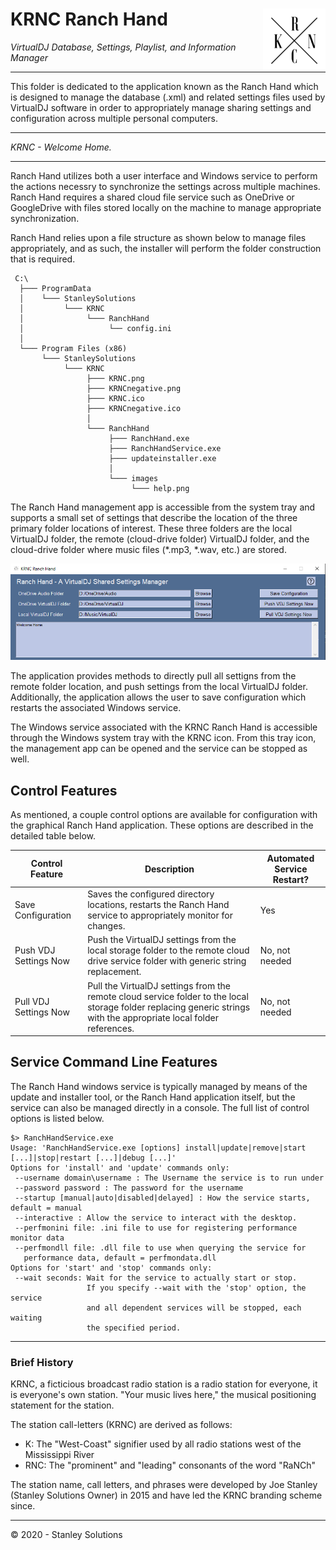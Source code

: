 # KRNC Ranch Hand <a href="https://github.com/engineerjoe440/KRNCApps"><img src="https://github.com/engineerjoe440/KRNCApps/blob/master/common/images/KRNC.png" width="100" alt="KRNC" align="right"></a>

*VirtualDJ Database, Settings, Playlist, and Information Manager*

---

This folder is dedicated to the application known as the Ranch Hand which is
designed to manage the database (.xml) and related settings files used by VirtualDJ
software in order to appropriately manage sharing settings and configuration across
multiple personal computers.

---

*KRNC - Welcome Home.*

---

Ranch Hand utilizes both a user interface and Windows service to perform the actions
necessry to synchronize the settings across multiple machines. Ranch Hand requires a
shared cloud file service such as OneDrive or GoogleDrive with files stored locally
on the machine to manage appropriate synchronization.

Ranch Hand relies upon a file structure as shown below to manage files appropriately,
and as such, the installer will perform the folder construction that is required.

```
 C:\
  ├─── ProgramData
  │    └─── StanleySolutions
  │         └─── KRNC
  │              └─── RanchHand
  │                   └── config.ini
  │
  └─── Program Files (x86)
       └─── StanleySolutions
            └─── KRNC
                 ├─── KRNC.png
                 ├─── KRNCnegative.png
                 ├─── KRNC.ico
                 ├─── KRNCnegative.ico
                 │
                 └─── RanchHand
                      ├─── RanchHand.exe
                      ├─── RanchHandService.exe
                      ├─── updateinstaller.exe
                      │
                      └─── images
                           └─── help.png
```

The Ranch Hand management app is accessible from the system tray and supports a
small set of settings that describe the location of the three primary folder
locations of interest. These three folders are the local VirtualDJ folder, the
remote (cloud-drive folder) VirtualDJ folder, and the cloud-drive folder where
music files (*.mp3, *.wav, etc.) are stored.

<img src="https://github.com/engineerjoe440/KRNCApps/blob/master/common/images/RanchHandApp.png">

The application provides methods to directly pull all settigns from the remote
folder location, and push settings from the local VirtualDJ folder. Additionally,
the application allows the user to save configuration which restarts the
associated Windows service.

The Windows service associated with the KRNC Ranch Hand is accessible through the
Windows system tray with the KRNC icon. From this tray icon, the management app
can be opened and the service can be stopped as well.

## Control Features
As mentioned, a couple control options are available for configuration with the
graphical Ranch Hand application. These options are described in the detailed table
below.

| Control Feature       | Description                                                                                                                                                          | Automated Service Restart? |
|-----------------------|----------------------------------------------------------------------------------------------------------------------------------------------------------------------|----------------------------|
| Save Configuration    | Saves the configured directory locations, restarts the Ranch Hand service to appropriately monitor for changes.                                                       | Yes                        |
| Push VDJ Settings Now | Push the VirtualDJ settings from the local storage folder to the remote cloud drive service folder with generic string replacement.                                  | No, not needed             |
| Pull VDJ Settings Now | Pull the VirtualDJ settings from the remote cloud service folder to the local storage folder replacing generic strings with the appropriate local folder references. | No, not needed             |


## Service Command Line Features
The Ranch Hand windows service is typically managed by means of the update and
installer tool, or the Ranch Hand application itself, but the service can also be
managed directly in a console. The full list of control options is listed below.

```console
$> RanchHandService.exe
Usage: 'RanchHandService.exe [options] install|update|remove|start [...]|stop|restart [...]|debug [...]'
Options for 'install' and 'update' commands only:
 --username domain\username : The Username the service is to run under
 --password password : The password for the username
 --startup [manual|auto|disabled|delayed] : How the service starts, default = manual
 --interactive : Allow the service to interact with the desktop.
 --perfmonini file: .ini file to use for registering performance monitor data
 --perfmondll file: .dll file to use when querying the service for
   performance data, default = perfmondata.dll
Options for 'start' and 'stop' commands only:
 --wait seconds: Wait for the service to actually start or stop.
                 If you specify --wait with the 'stop' option, the service
                 and all dependent services will be stopped, each waiting
                 the specified period.
```

---

### Brief History
KRNC, a ficticious broadcast radio station is a radio station for everyone, it is
everyone's own station. "Your music lives here," the musical positioning statement
for the station.

The station call-letters (KRNC) are derived as follows:
 - K: The "West-Coast" signifier used by all radio stations west of the Mississippi River
 - RNC: The "prominent" and "leading" consonants of the word "RaNCh"

The station name, call letters, and phrases were developed by Joe Stanley (Stanley
Solutions Owner) in 2015 and have led the KRNC branding scheme since.

---
© 2020 - Stanley Solutions

